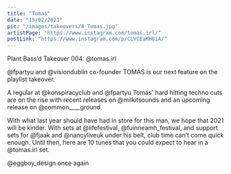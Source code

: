 ```yaml
---
title: "Tomas"
date: "15/02/2021"
pic: "/images/takeovers/4_Tomas.jpg"
artistPage: "https://www.instagram.com/tomas.irl/"
postLink: "https://www.instagram.com/p/CLVCEaKH8iA/"
---
```


Plant Bass’d Takeover 004: @tomas.irl

@fpartyu and @visiondublin co-founder TOMÁS is our next feature on the playlist takeover.

A regular at @konspiracyclub and @fpartyu Tomás' hard hitting techno cuts are on the rise with recent releases on @milkitsounds and an upcoming release on @common\_\_\_\_ground.

With what last year should have had in store for this man, we hope that 2021 will be kinder. With sets at @lifefestival, @fuinneamh_festival, and support sets for @fjaak and @nancyliveuk under his belt, club time can’t come quick enough. Until then, here are 10 tunes that you could expect to hear in a @tomas.irl set.

@eggboy_design once again
